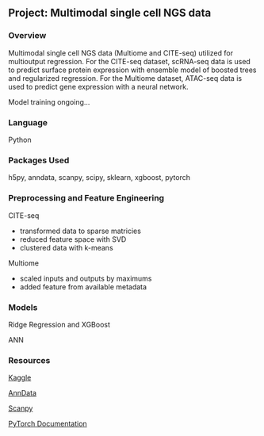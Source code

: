 ## Project: Multimodal single cell NGS data

### Overview
Multimodal single cell NGS data (Multiome and CITE-seq) utilized for multioutput regression. For the CITE-seq dataset, scRNA-seq data is used to predict surface protein expression with ensemble model of boosted trees and regularized regression. For the Multiome dataset, ATAC-seq data is used to predict gene expression with a neural network.

Model training ongoing...

### Language
Python

### Packages Used
h5py, anndata, scanpy, scipy, sklearn, xgboost, pytorch

### Preprocessing and Feature Engineering
CITE-seq
- transformed data to sparse matricies
- reduced feature space with SVD 
- clustered data with k-means

Multiome
- scaled inputs and outputs by maximums
- added feature from available metadata

### Models
Ridge Regression and XGBoost

ANN

### Resources
[Kaggle](https://www.kaggle.com/)

[AnnData](https://anndata.readthedocs.io/en/latest/)

[Scanpy](https://scanpy.readthedocs.io/en/stable/)

[PyTorch Documentation](https://pytorch.org/docs/stable/index.html)
